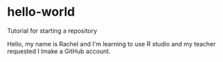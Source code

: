 # hello-world
Tutorial for starting a repository

Hello, my name is Rachel and I'm learning to use R studio and my teacher requested I lmake a GitHub account. 
